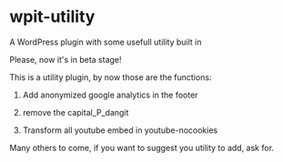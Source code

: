 # wpit-utility
A WordPress plugin with some usefull utility built in

Please, now it's in beta stage!

This is a utility plugin, by now those are the functions:

1) Add anonymized google analytics in the footer

2) remove the capital_P_dangit

3) Transform all youtube embed in youtube-nocookies

Many others to come, if you want to suggest you utility to add, ask for.
